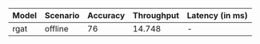 | Model   | Scenario   |   Accuracy |   Throughput | Latency (in ms)   |
|---------|------------|------------|--------------|-------------------|
| rgat    | offline    |         76 |       14.748 | -                 |
